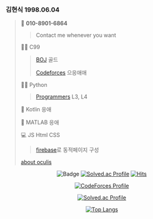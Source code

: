 <div class="text-justify>
<div class="pull-left">

### 김현식 1998.06.04
> 📱 <b>010-8901-6864</b>
>> Contact me whenever you want
>>
> :biking_man: C99
>> [BOJ](https://github.com/oculi-s/Baekjoon) 골드
>>
>> [Codeforces](https://github.com/oculi-s/Codeforces) 으응애애
>> 
> :running_man: Python
>> [Programmers](https://github.com/oculi-s/Programmers) L3, L4
>> 
> :iphone: Kotlin 응애
> 
> :robot: MATLAB 응애
> 
> :computer: JS Html CSS
>> [firebase](https://github.com/oculi-s/firebase)로 동적페이지 구성
> 
> [about oculis](https://latina.bab2min.pe.kr/xe/lk/oculus?form=oculis)

</div>
<div class="pull-right" align="center">

![Badge](https://cp-logo.vercel.app/codeforces/oculis)
[![Solved.ac Profile](http://mazassumnida.wtf/api/mini/generate_badge?boj=oculis)](https://solved.ac/oculis)
[![Hits](https://hits.seeyoufarm.com/api/count/incr/badge.svg?url=https%3A%2F%2Fgithub.com%2Foculis0925&count_bg=%23000000&title_bg=%23D32424&icon=&icon_color=%23FF5555&title=hits&edge_flat=false)](https://hits.seeyoufarm.com)

[![CodeForces Profile](https://cf.leed.at?id=oculis)](https://codeforces.com/profile/oculis)
                                      
[![Solved.ac Profile](http://mazassumnida.wtf/api/v2/generate_badge?boj=oculis)](https://solved.ac/oculis/)

[![Top Langs](https://github-readme-stats.vercel.app/api/top-langs/?username=oculi-s&layout=compact)](https://github.com/anuraghazra/github-readme-stats)

</div>
</div>
